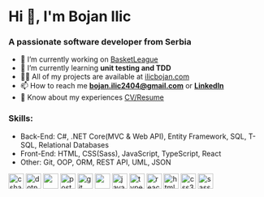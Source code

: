 <h1>Hi 👋, I'm Bojan Ilic</h1>
<h3>A passionate software developer from Serbia</h3>

- 🔭 I’m currently working on [BasketLeague](https://github.com/ilicbojan/basket-league)
- 🌱 I’m currently learning **unit testing and TDD**
- 👨‍💻 All of my projects are available at [ilicbojan.com](https://ilicbojan.com)
- 📫 How to reach me **bojan.ilic2404@gmail.com** or [**LinkedIn**](https://www.linkedin.com/in/ilic-bojan/)
- 📄 Know about my experiences [CV/Resume](link)

<h3 align="left">Skills:</h3>

- Back-End: C#, .NET Core(MVC & Web API), Entity Framework, SQL, T-SQL, Relational Databases
- Front-End: HTML, CSS(Sass), JavaScript, TypeScript, React
- Other: Git, OOP, ORM, REST API, UML, JSON

<p align="left"> 
    <img src="https://devicons.github.io/devicon/devicon.git/icons/csharp/csharp-original.svg" alt="csharp" width="30" height="30"/>
    <img src="https://devicons.github.io/devicon/devicon.git/icons/dot-net/dot-net-original-wordmark.svg" alt="dotnet" width="30" height="30"/> 
    <img height="30" width="30" src="https://cdn.jsdelivr.net/npm/simple-icons@v3/icons/microsoftsqlserver.svg" />
    <img src="https://devicons.github.io/devicon/devicon.git/icons/postgresql/postgresql-original-wordmark.svg" alt="postgresql" width="30" height="30"/> 
    <img src="https://www.vectorlogo.zone/logos/git-scm/git-scm-icon.svg" alt="git" width="30" height="30"/> 
    <img height="30" width="30" src="https://cdn.jsdelivr.net/npm/simple-icons@v3/icons/json.svg" />
    <img src="https://devicons.github.io/devicon/devicon.git/icons/javascript/javascript-original.svg" alt="javascript" width="30" height="30"/> 
    <img src="https://devicons.github.io/devicon/devicon.git/icons/typescript/typescript-original.svg" alt="typescript" width="30" height="30"/> 
    <img src="https://devicons.github.io/devicon/devicon.git/icons/react/react-original-wordmark.svg" alt="react" width="30" height="30"/> 
    <img src="https://devicons.github.io/devicon/devicon.git/icons/html5/html5-original-wordmark.svg" alt="html5" width="30" height="30"/> 
    <img src="https://devicons.github.io/devicon/devicon.git/icons/css3/css3-original-wordmark.svg" alt="css3" width="30" height="30"/> 
    <img src="https://devicons.github.io/devicon/devicon.git/icons/sass/sass-original.svg" alt="sass" width="30" height="30"/> 
</p>
